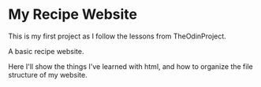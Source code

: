 # My Recipe Website

This is my first project as I follow the lessons from TheOdinProject.

A basic recipe website.

Here I'll show the things I've learned with html,
and how to organize the file structure of my website.